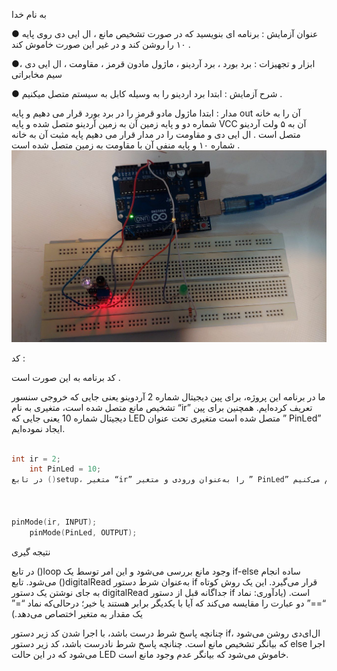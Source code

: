 به نام خدا 

● عنوان آزمایش :
برنامه ای بنویسید که در صورت تشخیص مانع ، ال ایی دی  روی پایه ۱۰ را روشن کند  و در غیر این صورت خاموش کند .

●ابزار و تجهیزات :
برد بورد ، برد آردینو ، ماژول مادون قرمز ، مقاومت ، ال ایی دی ، سیم مخابراتی 

● شرح آزمایش : 
ابتدا برد اردینو را به وسیله کابل به سیستم متصل میکنیم .

مدار :
ابتدا ماژول مادو قرمز را در برد بورد قرار می دهیم و پایه out  آن را به خانه شماره دو  و پایه  زمین آن به زمین آردینو متصل شده و پایه VCC  آن به ۵ ولت آردینو متصل است . 
ال ایی دی و مقاومت را در مدار قرار می دهیم پایه مثبت آن به خانه شماره ۱۰ و پایه منفی آن با مقاومت به زمین متصل شده است .
![code](./photo_2024-12-01_21-33-49.jpg)

کد :


کد برنامه به این صورت است .

ما در برنامه این پروژه، برای پین دیجیتال شماره 2  آردوینو یعنی جایی که خروجی سنسور تشخیص مانع متصل شده است، متغیری به نام “ir” تعریف کرده‌ایم.
 همچنین برای پین دیجیتال شماره 10 یعنی جایی که LED متصل شده است متغیری تحت عنوان ” PinLed” ایجاد نموده‌ایم.

```cpp

int ir = 2;
    int PinLed = 10;
در تابع ()setup، متغیر “ir” را به‌عنوان ورودی و متغیر ” PinLed” را به‌عنوان خروجی تنظیم می‌کنیم.    



pinMode(ir, INPUT);
    pinMode(PinLed, OUTPUT);

```
نتیجه گیری


در تابع ()loop وجود مانع بررسی می‌شود و این امر توسط یک if-else ساده انجام می‌شود. تابع ()digitalRead به‌عنوان شرط دستور if قرار می‌گیرد.
 این یک روش کوتاه به جای نوشتن یک دستور digitalRead جداگانه قبل از دستور 
if است. (یادآوری: نماد “==” دو عبارت را مقایسه می‌کند که آیا با یکدیگر برابر هستند یا خیر؛ درحالی‌که نماد “=” یک مقدار به متغیر اختصاص می‌دهد.)

چنانچه پاسخ شرط درست باشد، با اجرا شدن کد زیر دستور if، ال‌ای‌دی روشن می‌شود که بیانگر تشخیص مانع است. چنانچه پاسخ شرط نادرست باشد، کد زیر دستور else اجرا می‌شود که در این حالت LED خاموش می‌شود که بیانگر عدم وجود مانع است.





